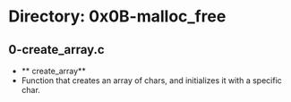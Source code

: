 # Directory: 0x0B-malloc_free

## 0-create_array.c

* ** create_array**
 * Function that creates an array of chars, and initializes it with a
specific char.

